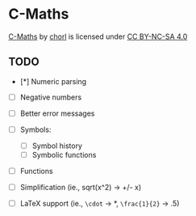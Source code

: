 # C-Maths
[C-Maths](https://github.com/ch0rl/C-Maths) by [chorl](https://chorl.dev) is licensed under [CC BY-NC-SA 4.0](http://creativecommons.org/licenses/by-nc-sa/4.0/?ref=chooser-v1)

## TODO
- [*] Numeric parsing
- [ ] Negative numbers
- [ ] Better error messages
- [ ] Symbols:
	- [ ] Symbol history
	- [ ] Symbolic functions
- [ ] Functions
- [ ] Simplification (ie., sqrt(x^2) -> +/- x)
- [ ] LaTeX support (ie., `\cdot` -> *, `\frac{1}{2}` -> .5)

